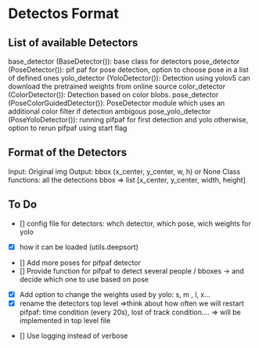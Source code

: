 # Detectos Format

## List of available Detectors
base_detector (BaseDetector()): base class for detectors
pose_detector (PoseDetector()): pif paf for pose detection, option to choose pose in a list of defined ones
yolo_detector (YoloDetector()): Detection using yolov5 can download the pretrained weights from online source
color_detector (ColorDetector()): Detection based on color blobs.
pose_detector (PoseColorGuidedDetector()): PoseDetector module which uses an additional color filter if detection ambigous
pose_yolo_detector (PoseYoloDetector()): running pifpaf for first detection and yolo otherwise, option to rerun pifpaf using start flag


## Format of the Detectors

Input: Original img
Output: bbox (x_center, y_center, w, h) or None
Class functions: all the detections bbox => list [x_center, y_center, width, height]

## To Do
- [] config file for detectors: whch detector, which pose, wich weights for yolo
- [x] how it can be loaded (utils.deepsort)
- [] Add more poses for pifpaf detector
- [] Provide function for pifpaf to detect several people / bboxes -> and decide which one to use based on pose
- [x] Add option to change the weights used by yolo: s, m , l, x...
- [x]  rename the detectors
top level =>think about how often we will restart pifpaf: time condition (every 20s), lost of track condition.... => will be implemented in top level file
- [] Use logging instead of verbose
